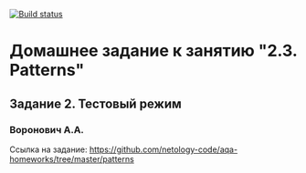 [![Build status](https://ci.appveyor.com/api/projects/status/ecdt012ule1mks2r?svg=true)](https://ci.appveyor.com/project/valex182/patterns2)

# Домашнее задание к занятию "2.3. Patterns"
## Задание 2. Тестовый режим
### Воронович А.А.

Ссылка на задание: https://github.com/netology-code/aqa-homeworks/tree/master/patterns